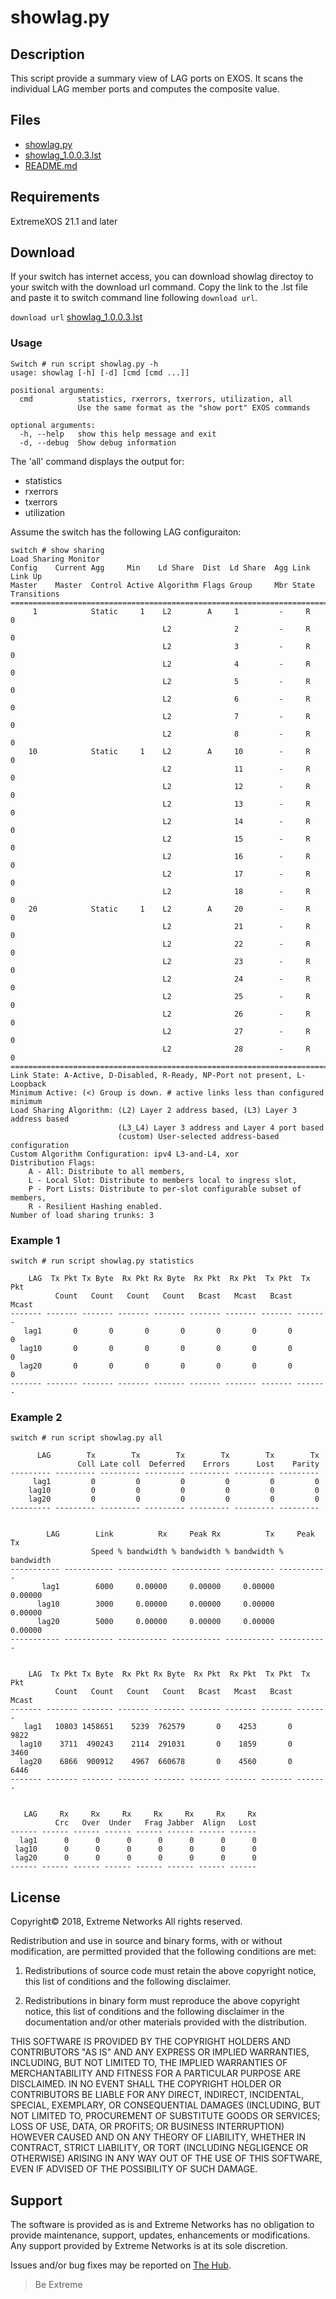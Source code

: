 # showlag.py

## Description
This script provide a summary view of LAG ports on EXOS. It scans the individual LAG member ports and computes the composite value.

## Files
* [showlag.py](showlag.py)
* [showlag_1.0.0.3.lst](showlag_1.0.0.3.lst)
* [README.md](README.md)

## Requirements
ExtremeXOS 21.1 and later

## Download
If your switch has internet access, you can download showlag directoy to your switch with the download url command. Copy the link to the .lst file and paste it to switch command line following `download url`.

`download url` [showlag_1.0.0.3.lst](showlag_1.0.0.3.lst)

### Usage
```
Switch # run script showlag.py -h
usage: showlag [-h] [-d] [cmd [cmd ...]]

positional arguments:
  cmd          statistics, rxerrors, txerrors, utilization, all
               Use the same format as the "show port" EXOS commands

optional arguments:
  -h, --help   show this help message and exit
  -d, --debug  Show debug information
```
The 'all' command displays the output for:
* statistics
* rxerrors
* txerrors
* utilization


Assume the switch has the following LAG configuraiton:
```
switch # show sharing
Load Sharing Monitor
Config    Current Agg     Min    Ld Share  Dist  Ld Share  Agg Link  Link Up
Master    Master  Control Active Algorithm Flags Group     Mbr State Transitions
================================================================================
     1            Static     1    L2        A     1         -     R       0
                                  L2              2         -     R       0
                                  L2              3         -     R       0
                                  L2              4         -     R       0
                                  L2              5         -     R       0
                                  L2              6         -     R       0
                                  L2              7         -     R       0
                                  L2              8         -     R       0
    10            Static     1    L2        A     10        -     R       0
                                  L2              11        -     R       0
                                  L2              12        -     R       0
                                  L2              13        -     R       0
                                  L2              14        -     R       0
                                  L2              15        -     R       0
                                  L2              16        -     R       0
                                  L2              17        -     R       0
                                  L2              18        -     R       0
    20            Static     1    L2        A     20        -     R       0
                                  L2              21        -     R       0
                                  L2              22        -     R       0
                                  L2              23        -     R       0
                                  L2              24        -     R       0
                                  L2              25        -     R       0
                                  L2              26        -     R       0
                                  L2              27        -     R       0
                                  L2              28        -     R       0
================================================================================
Link State: A-Active, D-Disabled, R-Ready, NP-Port not present, L-Loopback
Minimum Active: (<) Group is down. # active links less than configured minimum
Load Sharing Algorithm: (L2) Layer 2 address based, (L3) Layer 3 address based
                        (L3_L4) Layer 3 address and Layer 4 port based
                        (custom) User-selected address-based configuration
Custom Algorithm Configuration: ipv4 L3-and-L4, xor
Distribution Flags:
    A - All: Distribute to all members,
    L - Local Slot: Distribute to members local to ingress slot,
    P - Port Lists: Distribute to per-slot configurable subset of members,
    R - Resilient Hashing enabled.
Number of load sharing trunks: 3
```
### Example 1
```
switch # run script showlag.py statistics
```
```
    LAG  Tx Pkt Tx Byte  Rx Pkt Rx Byte  Rx Pkt  Rx Pkt  Tx Pkt  Tx Pkt
          Count   Count   Count   Count   Bcast   Mcast   Bcast   Mcast
------- ------- ------- ------- ------- ------- ------- ------- -------
   lag1       0       0       0       0       0       0       0       0
  lag10       0       0       0       0       0       0       0       0
  lag20       0       0       0       0       0       0       0       0
------- ------- ------- ------- ------- ------- ------- ------- -------
```
### Example 2
```
switch # run script showlag.py all
```
```
      LAG        Tx        Tx        Tx        Tx        Tx        Tx
               Coll Late coll  Deferred    Errors      Lost    Parity
--------- --------- --------- --------- --------- --------- ---------
     lag1         0         0         0         0         0         0
    lag10         0         0         0         0         0         0
    lag20         0         0         0         0         0         0
--------- --------- --------- --------- --------- --------- ---------


        LAG        Link          Rx     Peak Rx          Tx     Peak Tx
                  Speed % bandwidth % bandwidth % bandwidth % bandwidth
----------- ----------- ----------- ----------- ----------- -----------
       lag1        6000     0.00000     0.00000     0.00000     0.00000
      lag10        3000     0.00000     0.00000     0.00000     0.00000
      lag20        5000     0.00000     0.00000     0.00000     0.00000
----------- ----------- ----------- ----------- ----------- -----------


    LAG  Tx Pkt Tx Byte  Rx Pkt Rx Byte  Rx Pkt  Rx Pkt  Tx Pkt  Tx Pkt
          Count   Count   Count   Count   Bcast   Mcast   Bcast   Mcast
------- ------- ------- ------- ------- ------- ------- ------- -------
   lag1   10803 1458651    5239  762579       0    4253       0    9822
  lag10    3711  490243    2114  291031       0    1859       0    3460
  lag20    6866  900912    4967  660678       0    4560       0    6446
------- ------- ------- ------- ------- ------- ------- ------- -------


   LAG     Rx     Rx     Rx     Rx     Rx     Rx     Rx
          Crc   Over  Under   Frag Jabber  Align   Lost
------ ------ ------ ------ ------ ------ ------ ------
  lag1      0      0      0      0      0      0      0
 lag10      0      0      0      0      0      0      0
 lag20      0      0      0      0      0      0      0
------ ------ ------ ------ ------ ------ ------ ------
```


## License
Copyright© 2018, Extreme Networks
All rights reserved.

Redistribution and use in source and binary forms, with or without modification,
are permitted provided that the following conditions are met:

1. Redistributions of source code must retain the above copyright notice, this
list of conditions and the following disclaimer.

2. Redistributions in binary form must reproduce the above copyright notice,
this list of conditions and the following disclaimer in the documentation
and/or other materials provided with the distribution.

THIS SOFTWARE IS PROVIDED BY THE COPYRIGHT HOLDERS AND CONTRIBUTORS "AS IS" AND
ANY EXPRESS OR IMPLIED WARRANTIES, INCLUDING, BUT NOT LIMITED TO, THE IMPLIED
WARRANTIES OF MERCHANTABILITY AND FITNESS FOR A PARTICULAR PURPOSE ARE
DISCLAIMED. IN NO EVENT SHALL THE COPYRIGHT HOLDER OR CONTRIBUTORS BE LIABLE
FOR ANY DIRECT, INDIRECT, INCIDENTAL, SPECIAL, EXEMPLARY, OR CONSEQUENTIAL
DAMAGES (INCLUDING, BUT NOT LIMITED TO, PROCUREMENT OF SUBSTITUTE GOODS OR
SERVICES; LOSS OF USE, DATA, OR PROFITS; OR BUSINESS INTERRUPTION) HOWEVER
CAUSED AND ON ANY THEORY OF LIABILITY, WHETHER IN CONTRACT, STRICT LIABILITY,
OR TORT (INCLUDING NEGLIGENCE OR OTHERWISE) ARISING IN ANY WAY OUT OF THE USE
OF THIS SOFTWARE, EVEN IF ADVISED OF THE POSSIBILITY OF SUCH DAMAGE.

## Support
The software is provided as is and Extreme Networks has no obligation to provide
maintenance, support, updates, enhancements or modifications.
Any support provided by Extreme Networks is at its sole discretion.

Issues and/or bug fixes may be reported on [The Hub](https://community.extremenetworks.com/).

>Be Extreme
